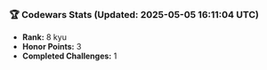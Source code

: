 ### 🏆 Codewars Stats (Updated: 2025-05-05 16:11:04 UTC)

- **Rank:** 8 kyu
- **Honor Points:** 3
- **Completed Challenges:** 1
